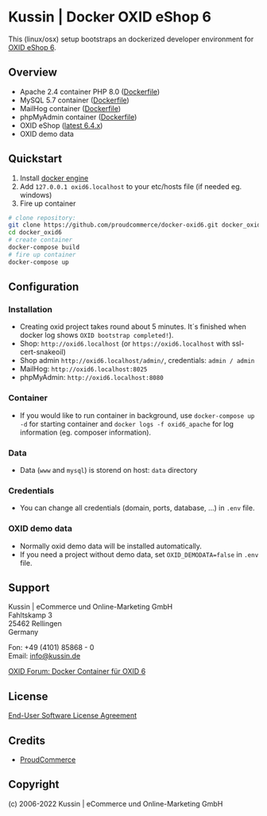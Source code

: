 # Kussin | Docker OXID eShop 6

This (linux/osx) setup bootstraps an dockerized developer environment for [OXID eShop 6](https://github.com/OXID-eSales/oxideshop_ce).

## Overview

- Apache 2.4 container PHP 8.0 ([Dockerfile](container/apache/Dockerfile))
- MySQL 5.7 container ([Dockerfile](https://github.com/docker-library/mysql/blob/883703dfb30d9c197e0059a669c4bb64d55f6e0d/5.7/Dockerfile))
- MailHog container ([Dockerfile](https://github.com/mailhog/MailHog/blob/master/Dockerfile))
- phpMyAdmin container ([Dockerfile](https://hub.docker.com/r/phpmyadmin/phpmyadmin/~/dockerfile/))
- OXID eShop ([latest 6.4.x](https://github.com/OXID-eSales/oxideshop_metapackage_ce/blob/b-6.4/composer.json))
- OXID demo data

## Quickstart
1. Install [docker engine](https://docs.docker.com/engine/installation/)
2. Add `127.0.0.1 oxid6.localhost` to your etc/hosts file (if needed eg. windows)
3. Fire up container
```bash
# clone repository:
git clone https://github.com/proudcommerce/docker-oxid6.git docker_oxid6
cd docker_oxid6
# create container
docker-compose build
# fire up container
docker-compose up
```

## Configuration

### Installation
- Creating oxid project takes round about 5 minutes. It´s finished when docker log shows `OXID bootstrap completed!`).
- Shop: `http://oxid6.localhost` (or `https://oxid6.localhost` with ssl-cert-snakeoil)
- Shop admin `http://oxid6.localhost/admin/`, credentials: `admin / admin`
- MailHog: `http://oxid6.localhost:8025`
- phpMyAdmin: `http://oxid6.localhost:8080`

### Container
- If you would like to run container in background, use `docker-compose up -d` for starting container and `docker logs -f oxid6_apache` for log information (eg. composer information).

### Data
- Data (`www` and `mysql`) is storend on host: `data` directory

### Credentials
- You can change all credentials (domain, ports, database, ...) in `.env` file.

### OXID demo data
- Normally oxid demo data will be installed automatically.
- If you need a project without demo data, set `OXID_DEMODATA=false` in `.env` file.

## Support

Kussin | eCommerce und Online-Marketing GmbH<br>
Fahltskamp 3<br>
25462 Rellingen<br>
Germany

Fon: +49 (4101) 85868 - 0<br>
Email: info@kussin.de<br>

[OXID Forum: Docker Container für OXID 6](https://forum.oxid-esales.com/t/docker-container-fur-oxid-6/92282)

## License

[End-User Software License Agreement](LICENSE.md)

## Credits

- [ProudCommerce](https://www.proudcommerce.com/)

## Copyright

(c) 2006-2022 Kussin | eCommerce und Online-Marketing GmbH
